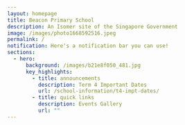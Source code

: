 ```yaml
---
layout: homepage
title: Beacon Primary School
description: An Isomer site of the Singapore Government
image: /images/photo1668592516.jpeg
permalink: /
notification: Here's a notification bar you can use!
sections:
  - hero:
      background: /images/b21e8f050_481.jpg
      key_highlights:
        - title: announcements
          description: Term 4 Important Dates
          url: /school-information/t4-impt-dates/
        - title: quick links
          description: Events Gallery
          url: ""
---
```


